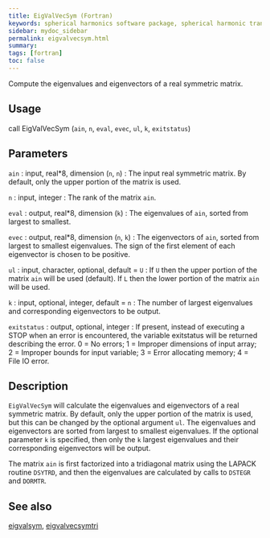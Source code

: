 ```yaml
---
title: EigValVecSym (Fortran)
keywords: spherical harmonics software package, spherical harmonic transform, legendre functions, multitaper spectral analysis, fortran, Python, gravity, magnetic field
sidebar: mydoc_sidebar
permalink: eigvalvecsym.html
summary:
tags: [fortran]
toc: false
---
```


Compute the eigenvalues and eigenvectors of a real symmetric matrix.

## Usage

call EigValVecSym (`ain`, `n`, `eval`, `evec`, `ul`, `k`, `exitstatus`)

## Parameters

`ain` : input, real\*8, dimension (`n`, `n`)
:   The input real symmetric matrix. By default, only the upper portion of the matrix is used.

`n` : input, integer
:   The rank of the matrix `ain`.

`eval` : output, real\*8, dimension (`k`)
:   The eigenvalues of `ain`, sorted from largest to smallest.

`evec` : output, real\*8, dimension (`n`, `k`)
:   The eigenvectors of `ain`, sorted from largest to smallest eigenvalues. The sign of the first element of each eigenvector is chosen to be positive.

`ul` : input, character, optional, default = `U`
:   If `U` then the upper portion of the matrix `ain` will be used (default). If `L` then the lower portion of the matrix `ain` will be used.

`k` : input, optional, integer, default = `n`
:   The number of largest eigenvalues and corresponding eigenvectors to be output.

`exitstatus` : output, optional, integer
:   If present, instead of executing a STOP when an error is encountered, the variable exitstatus will be returned describing the error. 0 = No errors; 1 = Improper dimensions of input array; 2 = Improper bounds for input variable; 3 = Error allocating memory; 4 = File IO error.

## Description

`EigValVecSym` will calculate the eigenvalues and eigenvectors of a real symmetric matrix. By default, only the upper portion of the matrix is used, but this can be changed by the optional argument `ul`. The eigenvalues and eigenvectors are sorted from largest to smallest eigenvalues. If the optional parameter `k` is specified, then only the `k` largest eigenvalues and their corresponding eigenvectors will be output. 

The matrix `ain` is first factorized into a tridiagonal matrix using the LAPACK routine `DSYTRD`, and then the eigenvalues are calculated by calls to `DSTEGR` and `DORMTR`.

## See also

[eigvalsym](eigvalsym.html), [eigvalvecsymtri](eigvalvecsymtri.html)
